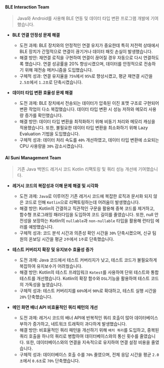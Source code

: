 #### BLE Interaction Team
> Java와 Android를 사용해 BLE 연동 및 데이터 타입 변환 프로그램 개발에 기여했습니다. 
  - **BLE 연결 안정성 문제 해결**
    - 도전 과제: BLE 장치와의 안정적인 연결 유지가 중요한데 특히 저전력 상태에서 BLE 장치가 간헐적으로 연결이 끊기거나 데이터 패킷 손실이 발생했습니다.
    - 해결 방안: 재연결 로직을 구현하여 연결이 끊어질 경우 자동으로 다시 연결하도록 했습니다. 연결 성공률을 20% 향상시켰으며, 데이터를 안정적으로 전송하기 위해 재전송 메커니즘을 도입했습니다.
    - 구체적 성과: 연결 유지율을 `75%`에서 `95%`로 향상시켰고, 평균 재연결 시간을 `2.5초`에서 `1.2초`로 단축시켰습니다.

  - **데이터 타입 변환 효율성 문제 해결**
    - 도전 과제: BLE 장치에서 전송되는 데이터가 압축된 이진 포맷 구조로 구현되어 변환 작업이 다소 복잡했습니다. 데이터 타입 변환 시 성능 저하와 메모리 사용량 증가를 확인했습니다.
    - 해결 방안: 데이터 타입 변환을 최적화하기 위해 비동기 처리와 메모리 캐싱을 적용했습니다. 또한, 불필요한 데이터 타입 변환을 최소화하기 위해 Lazy Evaluation 기법을 도입했습니다.
    - 구체적 성과: 데이터 처리 속도를 `40%` 개선하였고, 데이터 타입 변환에 소요되는 CPU 사용량을 `30%` 감소시켰습니다.

#### AI Suni Management Team
> 기존 Java 백엔드 레거시 코드 Kotlin 리팩토링 및 쿼리 성능 개선에 기여했습니다.
  - **레거시 코드의 복잡성과 이해 문제 해결 및 시각화**
    - 도전 과제: `Java`로 이루어진 기존 레거시 코드에 복잡한 로직과 문서화 되지 않은 코드로 인해 `Kotlin`으로 리팩토링하는데 어려움이 발생했습니다.
    - 해결 방안: Kotlin의 간결하고 직관적인 구문을 활용해 중복 코드를 제거하고, 함수형 프로그래밍 패러다임을 도입하여 코드 길이를 줄였습니다. 또한, null 안전성을 보장하는 Kotlin의 `nullable`과 `non-nullable` 타입을 활용해 런타임 에러를 예방했습니다.
    - 구체적 성과: 코드 분석 시간과 의존성 확인 시간을 `30%` 단축시켰으며, 신규 팀원의 온보딩 시간을 평균 `2주`에서 `1주`로 단축했습니다.

  - **테스트 커버리지 확장 및 유지보수 효율성 증가**
    - 도전 과제: Java 코드에서 테스트 커버리지가 낮고, 테스트 코드가 불필요하게 복잡하여 유지보수가 어려웠습니다.
    - 해결 방안: Kotlin의 테스트 프레임워크 `Kotest`를 사용하여 단위 테스트와 통합 테스트를 개선했습니다. Kotlin의 확장 함수와 `DSL`기능을 활용하여 테스트 코드의 가독성을 높였습니다.
    - 구체적 성과: 테스트 커버리지를 `60%`에서 `90%`로 확대하고, 테스트 실행 시간을 `20%` 단축했습니다.

  - **메인 화면 배너 API 비효율적인 쿼리 패턴의 개선**
    - 도전 과제: 레거시 코드의 배너 API에 반복적인 쿼리 호출이 많아 데이터베이스 부하가 증가하고, 네트워크 트래픽이 과다하게 발생했습니다.
    - 해결 방안: 비효율적인 쿼리 패턴을 개선하기 위해 `배치 쿼리`를 도입하고, 중복된 쿼리 호출을 하나의 쿼리로 병합하여 데이터베이스와의 통신 횟수를 줄였습니다. 또한, 데이터베이스와의 연결을 지속적으로 유지하여 연결 설정 비용을 줄였습니다.
    - 구체적 성과: 데이터베이스 호출 수를 `70%` 줄였으며, 전체 응답 시간을 평균 `2.0초`에서 `0.6초`로 `70%` 단축했습니다.